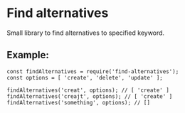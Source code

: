Find alternatives
=================

Small library to find alternatives to specified keyword.

Example:
--------

```
const findAlternatives = require('find-alternatives');
const options = [ 'create', 'delete', 'update' ];

findAlternatives('creat', options); // [ 'create' ]
findAlternatives('creajt', options); // [ 'create' ]
findAlternatives('something', options); // []
```

